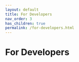 ```yaml
---
layout: default
title: For Developers
nav_order: 3
has_children: true
permalink: /for-developers.html
---
```


# For Developers
